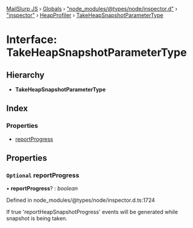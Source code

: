 [MailSlurp JS](../README.md) › [Globals](../globals.md) › ["node_modules/@types/node/inspector.d"](../modules/_node_modules__types_node_inspector_d_.md) › ["inspector"](../modules/_node_modules__types_node_inspector_d_._inspector_.md) › [HeapProfiler](../modules/_node_modules__types_node_inspector_d_._inspector_.heapprofiler.md) › [TakeHeapSnapshotParameterType](_node_modules__types_node_inspector_d_._inspector_.heapprofiler.takeheapsnapshotparametertype.md)

# Interface: TakeHeapSnapshotParameterType

## Hierarchy

* **TakeHeapSnapshotParameterType**

## Index

### Properties

* [reportProgress](_node_modules__types_node_inspector_d_._inspector_.heapprofiler.takeheapsnapshotparametertype.md#optional-reportprogress)

## Properties

### `Optional` reportProgress

• **reportProgress**? : *boolean*

Defined in node_modules/@types/node/inspector.d.ts:1724

If true 'reportHeapSnapshotProgress' events will be generated while snapshot is being taken.
